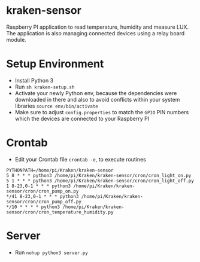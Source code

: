 # kraken-sensor
Raspberry PI application to read temperature, humidity and measure LUX. The application is also managing connected devices using a relay board module.

# Setup Environment

   - Install Python 3
   - Run `sh kraken-setup.sh`
   - Activate your newly Python env, because the dependencies were downloaded in there and also to avoid conflicts within your system libraries `source env/bin/activate`
   - Make sure to adjust `config.properties` to match the `GPIO` PIN numbers which the devices are connected to your Raspberry PI

# Crontab

   - Edit your Crontab file `crontab -e`, to execute routines
 
```
PYTHONPATH=/home/pi/Kraken/kraken-sensor
5 8 * * * python3 /home/pi/Kraken/kraken-sensor/cron/cron_light_on.py
5 1 * * * python3 /home/pi/Kraken/kraken-sensor/cron/cron_light_off.py
1 8-23,0-1 * * * python3 /home/pi/Kraken/kraken-sensor/cron/cron_pump_on.py
*/41 8-23,0-1 * * * python3 /home/pi/Kraken/kraken-sensor/cron/cron_pump_off.py
*/10 * * * * python3 /home/pi/Kraken/kraken-sensor/cron/cron_temperature_humidity.py
```

# Server

   - Run `nohup python3 server.py` 
